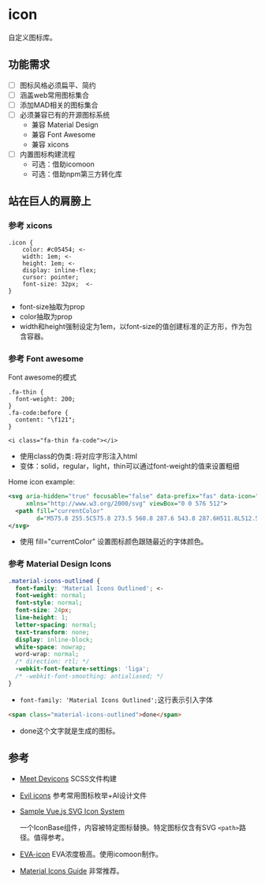 # icon

自定义图标库。

## 功能需求

- [ ] 图标风格必须扁平、简约
- [ ] 涵盖web常用图标集合
- [ ] 添加MAD相关的图标集合
- [ ] 必须兼容已有的开源图标系统
  - 兼容 Material Design
  - 兼容 Font Awesome
  - 兼容 xicons
- [ ] 内置图标构建流程
  - 可选：借助icomoon
  - 可选：借助npm第三方转化库

## 站在巨人的肩膀上

### 参考 xicons

```
.icon {
    color: #c05454; <-
    width: 1em; <-
    height: 1em; <-
    display: inline-flex;
    cursor: pointer;
    font-size: 32px;  <-
}
```

- font-size抽取为prop
- color抽取为prop
- width和height强制设定为1em，以font-size的值创建标准的正方形，作为包含容器。

### 参考 Font awesome

Font awesome的模式

```
.fa-thin {
  font-weight: 200;
}
.fa-code:before {
  content: "\f121";
}

<i class="fa-thin fa-code"></i>
```

- 使用class的伪类`:`将对应字形注入html
- 变体：solid，regular，light，thin可以通过font-weight的值来设置粗细

Home icon example:

``` svg
<svg aria-hidden="true" focusable="false" data-prefix="fas" data-icon="house" class="svg-inline--fa fa-house" role="img"
     xmlns="http://www.w3.org/2000/svg" viewBox="0 0 576 512">
  <path fill="currentColor"
        d="M575.8 255.5C575.8 273.5 560.8 287.6 543.8 287.6H511.8L512.5 447.7C512.5 450.5 512.3 453.1 512 455.8V472C512 494.1 494.1 512 472 512H456C454.9 512 453.8 511.1 452.7 511.9C451.3 511.1 449.9 512 448.5 512H392C369.9 512 352 494.1 352 472V384C352 366.3 337.7 352 320 352H256C238.3 352 224 366.3 224 384V472C224 494.1 206.1 512 184 512H128.1C126.6 512 125.1 511.9 123.6 511.8C122.4 511.9 121.2 512 120 512H104C81.91 512 64 494.1 64 472V360C64 359.1 64.03 358.1 64.09 357.2V287.6H32.05C14.02 287.6 0 273.5 0 255.5C0 246.5 3.004 238.5 10.01 231.5L266.4 8.016C273.4 1.002 281.4 0 288.4 0C295.4 0 303.4 2.004 309.5 7.014L564.8 231.5C572.8 238.5 576.9 246.5 575.8 255.5L575.8 255.5z"></path>
</svg>
```

- 使用 fill="currentColor" 设置图标颜色跟随最近的字体颜色。

### 参考 Material Design Icons

```css
.material-icons-outlined {
  font-family: 'Material Icons Outlined'; <-
  font-weight: normal;
  font-style: normal;
  font-size: 24px;
  line-height: 1;
  letter-spacing: normal;
  text-transform: none;
  display: inline-block;
  white-space: nowrap;
  word-wrap: normal;
  /* direction: rtl; */
  -webkit-font-feature-settings: 'liga';
  /* -webkit-font-smoothing: antialiased; */
}
```
- `font-family: 'Material Icons Outlined';`这行表示引入字体
```html
<span class="material-icons-outlined">done</span>
```
- done这个文字就是生成的图标。

## 参考

- [Meet Devicons](https://github.com/vorillaz/devicons) SCSS文件构建
- [Evil icons](https://evil-icons.io/) 参考常用图标枚举+AI设计文件
- [Sample Vue.js SVG Icon System](https://github.com/sdras/vue-sample-svg-icons)

  一个IconBase组件，内容被特定图标替换。特定图标仅含有SVG `<path>`路径。值得参考。
- [EVA-icon](https://github.com/moeoverflow/EVA-icon) EVA浓度极高。使用icomoon制作。
- [Material Icons Guide](https://developers.google.com/fonts/docs/material_icons) 非常推荐。
